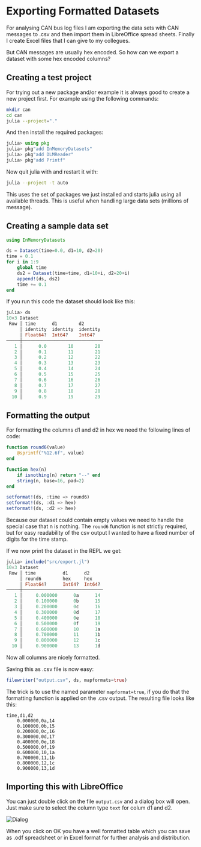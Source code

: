 # Exporting Formatted Datasets

For analysing CAN bus log files I am exporting the data sets with CAN messages to .csv and
then import them in LibreOffice spread sheets. Finally I create Excel files that I can give
to my collegues.

But CAN messages are usually hex encoded. So how can we export a dataset with some hex
encoded columns?

## Creating a test project
For trying out a new package and/or example it is always good to create a new project first.
For example using the following commands:
```bash
mkdir can
cd can
julia --project="."
```
And then install the required packages:
```julia
julia> using pkg
julia> pkg"add InMemoryDatasets"
julia> pkg"add DLMReader"
julia> pkg"add Printf"
```
Now quit julia with <CTRL><D> and restart it with:
```bash
julia --project -t auto
```
This uses the set of packages we just installed and starts julia using all available threads. This is useful when handling large data sets (millions of message).

## Creating a sample data set

```julia
using InMemoryDatasets

ds = Dataset(time=0.0, d1=10, d2=20)
time = 0.1
for i in 1:9
    global time
    ds2 = Dataset(time=time, d1=10+i, d2=20+i)
    append!(ds, ds2)
    time += 0.1
end
```
If you run this code the dataset should look like this:
```julia
julia> ds
10×3 Dataset
 Row │ time      d1        d2       
     │ identity  identity  identity 
     │ Float64?  Int64?    Int64?   
─────┼──────────────────────────────
   1 │      0.0        10        20
   2 │      0.1        11        21
   3 │      0.2        12        22
   4 │      0.3        13        23
   5 │      0.4        14        24
   6 │      0.5        15        25
   7 │      0.6        16        26
   8 │      0.7        17        27
   9 │      0.8        18        28
  10 │      0.9        19        29
```

## Formatting the output
For formatting the columns d1 and d2 in hex we need the following lines of code:
```julia
function round6(value)
    @sprintf("%12.6f", value)
end

function hex(n)
    if isnothing(n) return "--" end
    string(n, base=16, pad=2)
end

setformat!(ds, :time => round6)
setformat!(ds, :d1 => hex)
setformat!(ds, :d2 => hex)
```
Because our dataset could contain empty values we need to handle the special case
that n is nothing. The `round6` function is not strictly required, but for easy readability
of the csv output I wanted to have a fixed number of digits for the time stamp.

If we now print the dataset in the REPL we get:
```julia
julia> include("src/export.jl")
10×3 Dataset
 Row │ time          d1      d2     
     │ round6        hex     hex    
     │ Float64?      Int64?  Int64? 
─────┼──────────────────────────────
   1 │     0.000000      0a      14
   2 │     0.100000      0b      15
   3 │     0.200000      0c      16
   4 │     0.300000      0d      17
   5 │     0.400000      0e      18
   6 │     0.500000      0f      19
   7 │     0.600000      10      1a
   8 │     0.700000      11      1b
   9 │     0.800000      12      1c
  10 │     0.900000      13      1d
```
Now all columns are nicely formatted.

Saving this as .csv file is now easy:
```julia
filewriter("output.csv", ds, mapformats=true)
```
The trick is to use the named parameter `mapformat=true`, if you do that the formatting function
is applied on the .csv output. The resulting file looks like this:

```
time,d1,d2
    0.000000,0a,14
    0.100000,0b,15
    0.200000,0c,16
    0.300000,0d,17
    0.400000,0e,18
    0.500000,0f,19
    0.600000,10,1a
    0.700000,11,1b
    0.800000,12,1c
    0.900000,13,1d
```
## Importing this with LibreOffice
You can just double click on the file `output.csv` and a dialog box will open. Just make sure to select the column type `text` for colum d1 and d2.

![Dialog](https://raw.githubusercontent.com/ufechner7/ufechner7.github.io/4c0e76b638ec38c7de19d684ee8c019e43805b4a/_posts/dialog.png)

When you click on OK you have a well formatted table which you can save as .odf spreadsheet or in Excel format
for further analysis and distribution.
